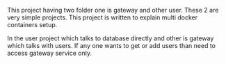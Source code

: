 This project having two folder one is gateway and other user. These 2 are very simple projects. This project is written to explain multi docker containers setup.

In the user project which talks to database directly and
other is gateway which talks with users. If any one wants to get or add users than need to access gateway service only.